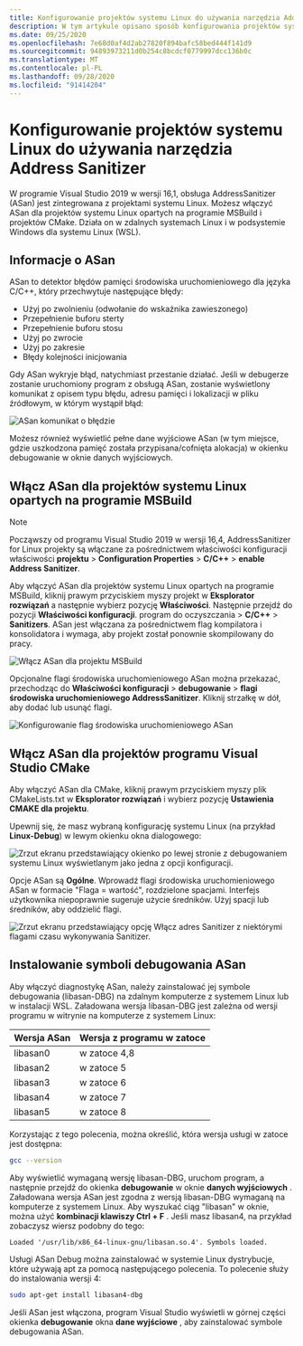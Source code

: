 ```yaml
---
title: Konfigurowanie projektów systemu Linux do używania narzędzia Address Sanitizer
description: W tym artykule opisano sposób konfigurowania projektów systemu Linux w języku C++ w programie Visual Studio do używania adresu Sanitizer.
ms.date: 09/25/2020
ms.openlocfilehash: 7e68d0af4d2ab27820f894bafc58bed444f141d9
ms.sourcegitcommit: 94893973211d0b254c8bcdcf0779997dcc136b0c
ms.translationtype: MT
ms.contentlocale: pl-PL
ms.lasthandoff: 09/28/2020
ms.locfileid: "91414204"
---
```

# <a name="configure-linux-projects-to-use-address-sanitizer"></a>Konfigurowanie projektów systemu Linux do używania narzędzia Address Sanitizer

W programie Visual Studio 2019 w wersji 16,1, obsługa AddressSanitizer (ASan) jest zintegrowana z projektami systemu Linux. Możesz włączyć ASan dla projektów systemu Linux opartych na programie MSBuild i projektów CMake. Działa on w zdalnych systemach Linux i w podsystemie Windows dla systemu Linux (WSL).

## <a name="about-asan"></a>Informacje o ASan

ASan to detektor błędów pamięci środowiska uruchomieniowego dla języka C/C++, który przechwytuje następujące błędy:

- Użyj po zwolnieniu (odwołanie do wskaźnika zawieszonego)
- Przepełnienie buforu sterty
- Przepełnienie buforu stosu
- Użyj po zwrocie
- Użyj po zakresie
- Błędy kolejności inicjowania

Gdy ASan wykryje błąd, natychmiast przestanie działać. Jeśli w debugerze zostanie uruchomiony program z obsługą ASan, zostanie wyświetlony komunikat z opisem typu błędu, adresu pamięci i lokalizacji w pliku źródłowym, w którym wystąpił błąd:

   ![ASan komunikat o błędzie](media/asan-error.png)

Możesz również wyświetlić pełne dane wyjściowe ASan (w tym miejsce, gdzie uszkodzona pamięć została przypisana/cofnięta alokacja) w okienku debugowanie w oknie danych wyjściowych.

## <a name="enable-asan-for-msbuild-based-linux-projects"></a>Włącz ASan dla projektów systemu Linux opartych na programie MSBuild

> [!NOTE]
> Począwszy od programu Visual Studio 2019 w wersji 16,4, AddressSanitizer for Linux projekty są włączane za pośrednictwem właściwości konfiguracji właściwości **projektu**  >  **Configuration Properties**  >  **C/C++**  >  **enable Address Sanitizer**.

Aby włączyć ASan dla projektów systemu Linux opartych na programie MSBuild, kliknij prawym przyciskiem myszy projekt w **Eksplorator rozwiązań** a następnie wybierz pozycję **Właściwości**. Następnie przejdź do pozycji **Właściwości konfiguracji**. program do oczyszczania  >  **C/C++**  >  **Sanitizers**. ASan jest włączana za pośrednictwem flag kompilatora i konsolidatora i wymaga, aby projekt został ponownie skompilowany do pracy.

![Włącz ASan dla projektu MSBuild](media/msbuild-asan-prop-page.png)

Opcjonalne flagi środowiska uruchomieniowego ASan można przekazać, przechodząc do **Właściwości konfiguracji**  >  **debugowanie**  >  **flagi środowiska uruchomieniowego AddressSanitizer**. Kliknij strzałkę w dół, aby dodać lub usunąć flagi.

![Konfigurowanie flag środowiska uruchomieniowego ASan](media/msbuild-asan-runtime-flags.png)

## <a name="enable-asan-for-visual-studio-cmake-projects"></a>Włącz ASan dla projektów programu Visual Studio CMake

Aby włączyć ASan dla CMake, kliknij prawym przyciskiem myszy plik CMakeLists.txt w **Eksplorator rozwiązań** i wybierz pozycję **Ustawienia CMAKE dla projektu**.

Upewnij się, że masz wybraną konfigurację systemu Linux (na przykład **Linux-Debug**) w lewym okienku okna dialogowego:

![Zrzut ekranu przedstawiający okienko po lewej stronie z debugowaniem systemu Linux wyświetlanym jako jedna z opcji konfiguracji.](media/linux-debug-configuration.png)

Opcje ASan są **Ogólne**. Wprowadź flagi środowiska uruchomieniowego ASan w formacie "Flaga = wartość", rozdzielone spacjami. Interfejs użytkownika niepoprawnie sugeruje użycie średników. Użyj spacji lub średników, aby oddzielić flagi.

![Zrzut ekranu przedstawiający opcję Włącz adres Sanitizer z niektórymi flagami czasu wykonywania Sanitizer.](media/cmake-settings-asan-options.png)

## <a name="install-the-asan-debug-symbols"></a>Instalowanie symboli debugowania ASan

Aby włączyć diagnostykę ASan, należy zainstalować jej symbole debugowania (libasan-DBG) na zdalnym komputerze z systemem Linux lub w instalacji WSL. Załadowana wersja libasan-DBG jest zależna od wersji programu w witrynie na komputerze z systemem Linux:

|**Wersja ASan**|**Wersja z programu w zatoce**|
| --- | --- |
|libasan0|w zatoce 4,8|
|libasan2|w zatoce 5|
|libasan3|w zatoce 6|
|libasan4|w zatoce 7|
|libasan5|w zatoce 8|

Korzystając z tego polecenia, można określić, która wersja usługi w zatoce jest dostępna:

```bash
gcc --version
```

Aby wyświetlić wymaganą wersję libasan-DBG, uruchom program, a następnie przejdź do okienka **debugowanie** w oknie **danych wyjściowych** . Załadowana wersja ASan jest zgodna z wersją libasan-DBG wymaganą na komputerze z systemem Linux. Aby wyszukać ciąg "libasan" w oknie, można użyć **kombinacji klawiszy Ctrl + F** . Jeśli masz libasan4, na przykład zobaczysz wiersz podobny do tego:

```Output
Loaded '/usr/lib/x86_64-linux-gnu/libasan.so.4'. Symbols loaded.
```

Usługi ASan Debug można zainstalować w systemie Linux dystrybucje, które używają apt za pomocą następującego polecenia. To polecenie służy do instalowania wersji 4:

```bash
sudo apt-get install libasan4-dbg
```

Jeśli ASan jest włączona, program Visual Studio wyświetli w górnej części okienka **debugowanie** okna **dane wyjściowe** , aby zainstalować symbole debugowania ASan.
